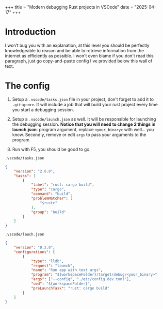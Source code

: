 +++
title = "Modern debugging Rust projects in VSCode"
date = "2025-04-17"
+++

# Introduction
I won’t bug you with an explanation, at this level you should be perfectly knowledgeable to reason and be able to retrieve information from the internet as efficiently as possible. I won't even blame if you don't read this paragraph, just go copy-and-paste config I've provided below this wall of text.

# The config

1. Setup a `.vscode/tasks.json` file in your project, don't forget to add it to `.gitignore`. It will include a job that will build your rust project every time you start a debugging session.

2. Setup a `.vscode/launch.json` as well. It will be responsible for launching the debugging session. **Notice that you will need to change 2 things in launch.json**: program argument, replace `<your_binary>` with well... you know. Secondly, remove or edit `args` to pass your arguments to the program.

3. Run with F5, you should be good to go.

`.vscode/tasks.json`
```json
{
	"version": "2.0.0",
	"tasks": [
		{
			"label": "rust: cargo build",
			"type": "cargo",
			"command": "build",
			"problemMatcher": [
				"$rustc"
			],
			"group": "build"
		}
	]
}
```

`.vscode/lauch.json`
```json
{
    "version": "0.2.0",
    "configurations": [
        {
            "type": "lldb",
            "request": "launch",
            "name": "Run app with test args",
            "program": "${workspaceFolder}/target/debug/<your_binary>",
            "args": ["--config", "./etc/config.dev.toml"],
            "cwd": "${workspaceFolder}",
            "preLaunchTask": "rust: cargo build"
        }
    ]
}
```
